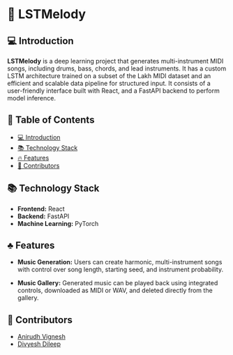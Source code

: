 # 📄 LSTMelody

## 💻 Introduction

**LSTMelody** is a deep learning project that generates multi-instrument MIDI songs, including drums, bass, chords, and lead instruments. It has a custom LSTM architecture trained on a subset of the Lakh MIDI dataset and an efficient and scalable data pipeline for structured input. It consists of a user-friendly interface built with React, and a FastAPI backend to perform model inference.

## 📖 Table of Contents

- [💻 Introduction](#introduction)
- [📚 Technology Stack](#technology-stack)
- [🔥 Features](#features)
- [👥 Contributors](#contributors)

## 📚 Technology Stack

- **Frontend:** React  
- **Backend:** FastAPI
- **Machine Learning:** PyTorch

## ♣️ Features

- **Music Generation:** Users can create harmonic, multi-instrument songs with control over song length, starting seed, and instrument probability.

- **Music Gallery:** Generated music can be played back using integrated controls, downloaded as MIDI or WAV, and deleted directly from the gallery.

## 👥 Contributors

* [Anirudh Vignesh](https://github.com/crystallyen)
* [Divyesh Dileep](https://github.com/Divyesh48960)